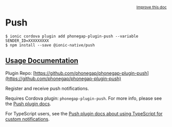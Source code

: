 <a style="float:right;font-size:12px;" href="http://github.com/driftyco/ionic-native/edit/master/src/@ionic-native/plugins/push/index.ts#L196">
  Improve this doc
</a>

# Push

```
$ ionic cordova plugin add phonegap-plugin-push --variable SENDER_ID=XXXXXXXXX
$ npm install --save @ionic-native/push
```

## [Usage Documentation](https://ionicframework.com/docs/native/push/)

Plugin Repo: [https://github.com/phonegap/phonegap-plugin-push](https://github.com/phonegap/phonegap-plugin-push)

Register and receive push notifications.

Requires Cordova plugin: `phonegap-plugin-push`. For more info, please see the [Push plugin docs](https://github.com/phonegap/phonegap-plugin-push).

For TypeScript users, see the [Push plugin docs about using TypeScript for custom notifications](https://github.com/phonegap/phonegap-plugin-push/blob/master/docs/TYPESCRIPT.md).
